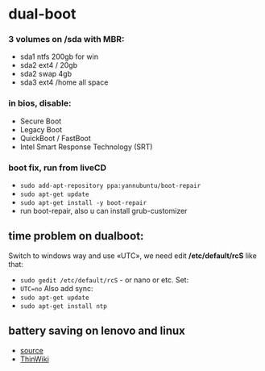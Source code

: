 # dual-boot

### 3 volumes on /sda with MBR:
- sda1 ntfs 200gb for win
- sda2 ext4 / 20gb
- sda2 swap 4gb 
- sda3 ext4 /home all space

### in bios, disable:
- Secure Boot
- Legacy Boot
- QuickBoot / FastBoot
- Intel Smart Response Technology (SRT)

### boot fix, run from liveCD
- `sudo add-apt-repository ppa:yannubuntu/boot-repair`
- `sudo apt-get update`
- `sudo apt-get install -y boot-repair`
- run boot-repair, also u can install grub-customizer

## time problem on dualboot:
Switch to windows way and use «UTC», we need edit **/etc/default/rcS** like that:
- `sudo gedit /etc/default/rcS` - or nano or etc.
Set:
- `UTC=no`
Also add sync:
- `sudo apt-get update`
- `sudo apt-get install ntp`

## battery saving on lenovo and linux
- [source](http://askubuntu.com/questions/34452/how-can-i-limit-battery-charging-to-80-capacity)
- [ThinWiki](http://www.thinkwiki.org/wiki/Tp_smapi)
